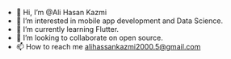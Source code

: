 - 👋 Hi, I’m @Ali Hasan Kazmi
- 👀 I’m interested in mobile app development and Data Science.
- 🌱 I’m currently learning Flutter.
- 💞️ I’m looking to collaborate on open source.
- 📫 How to reach me alihassankazmi2000.5@gmail.com

<!---
Ali-Hasan-Kazmi-2000/Ali-Hasan-Kazmi-2000 is a ✨ special ✨ repository because its `README.md` (this file) appears on your GitHub profile.
You can click the Preview link to take a look at your changes.
--->
